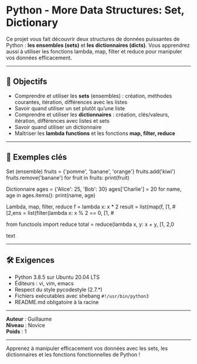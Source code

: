 # Python - More Data Structures: Set, Dictionary

Ce projet vous fait découvrir deux structures de données puissantes de Python : **les ensembles (sets)** et **les dictionnaires (dicts)**. Vous apprendrez aussi à utiliser les fonctions lambda, map, filter et reduce pour manipuler vos données efficacement.

---

## 🎯 Objectifs

- Comprendre et utiliser les **sets** (ensembles) : création, méthodes courantes, itération, différences avec les listes
- Savoir quand utiliser un set plutôt qu’une liste
- Comprendre et utiliser les **dictionnaires** : création, clés/valeurs, itération, différences avec listes et sets
- Savoir quand utiliser un dictionnaire
- Maîtriser les **lambda functions** et les fonctions **map, filter, reduce**

---

## 🚀 Exemples clés

Set (ensemble)
fruits = {'pomme', 'banane', 'orange'}
fruits.add('kiwi')
fruits.remove('banane')
for fruit in fruits:
print(fruit)

Dictionnaire
ages = {'Alice': 25, 'Bob': 30}
ages['Charlie'] = 20
for name, age in ages.items():
print(name, age)

Lambda, map, filter, reduce
f = lambda x: x * 2
result = list(map(f, [1, # [2,ens = list(filter(lambda x: x % 2 == 0, [1, #

from functools import reduce
total = reduce(lambda x, y: x + y, [1, 2,0

text

---

## 🛠️ Exigences

- Python 3.8.5 sur Ubuntu 20.04 LTS
- Éditeurs : vi, vim, emacs
- Respect du style pycodestyle (2.7.*)
- Fichiers exécutables avec shebang `#!/usr/bin/python3`
- README.md obligatoire à la racine

---

**Auteur** : Guillaume  
**Niveau** : Novice  
**Poids** : 1

---

Apprenez à manipuler efficacement vos données avec les sets, les dictionnaires et les fonctions fonctionnelles de Python !